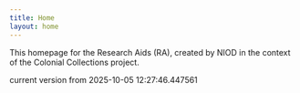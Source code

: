 ```yaml
---
title: Home
layout: home
---
```


This homepage for the Research Aids (RA), created by NIOD in the context of the Colonial Collections project. 


current version from 2025-10-05 12:27:46.447561